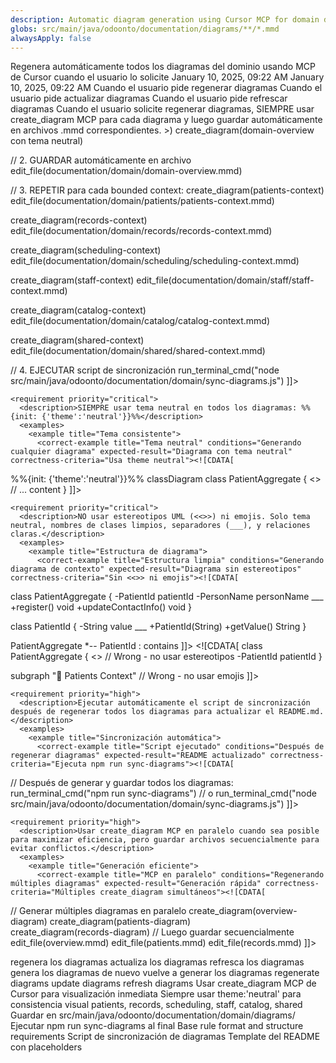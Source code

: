 ```yaml
---
description: Automatic diagram generation using Cursor MCP for domain documentation
globs: src/main/java/odoonto/documentation/diagrams/**/*.mmd
alwaysApply: false
---
```


<rule>
  <meta>
    <title>Automatic Domain Diagram Generation</title>
    <description>Regenera automáticamente todos los diagramas del dominio usando MCP de Cursor cuando el usuario lo solicite</description>
    <created-at utc-timestamp="1744240920">January 10, 2025, 09:22 AM</created-at>
    <last-updated-at utc-timestamp="1744240920">January 10, 2025, 09:22 AM</last-updated-at>
    <applies-to>
      <action-matcher action="regenerate-diagrams">Cuando el usuario pide regenerar diagramas</action-matcher>
      <action-matcher action="update-diagrams">Cuando el usuario pide actualizar diagramas</action-matcher>
      <action-matcher action="refresh-diagrams">Cuando el usuario pide refrescar diagramas</action-matcher>
    </applies-to>
  </meta>

  <requirements>
    <non-negotiable priority="critical">
      <description>Cuando el usuario solicite regenerar diagramas, SIEMPRE usar create_diagram MCP para cada diagrama y luego guardar automáticamente en archivos .mmd correspondientes.</description>
      <examples>
        <example title="Regeneración automática de diagramas">
          <correct-example title="Flujo completo MCP + guardado" conditions="Usuario pide regenerar diagramas" expected-result="Todos los diagramas actualizados" correctness-criteria="Usa MCP y guarda archivos"><![CDATA[
// 1. USAR create_diagram MCP para vista general (SIN emojis, SIN estereotipos <<>>)
create_diagram(domain-overview con tema neutral)

// 2. GUARDAR automáticamente en archivo
edit_file(documentation/domain/domain-overview.mmd)

// 3. REPETIR para cada bounded context:
create_diagram(patients-context)
edit_file(documentation/domain/patients/patients-context.mmd)

create_diagram(records-context)  
edit_file(documentation/domain/records/records-context.mmd)

create_diagram(scheduling-context)
edit_file(documentation/domain/scheduling/scheduling-context.mmd)

create_diagram(staff-context)
edit_file(documentation/domain/staff/staff-context.mmd)

create_diagram(catalog-context)
edit_file(documentation/domain/catalog/catalog-context.mmd)

create_diagram(shared-context)
edit_file(documentation/domain/shared/shared-context.mmd)

// 4. EJECUTAR script de sincronización
run_terminal_cmd("node src/main/java/odoonto/documentation/domain/sync-diagrams.js")
]]></correct-example>
          <incorrect-example title="Solo generar sin guardar" conditions="Usuario pide regenerar diagramas" expected-result="Todos los diagramas actualizados" incorrectness-criteria="No guarda archivos"><![CDATA[
// Wrong - solo generar sin persistir
create_diagram(domain-overview-visual)
// Missing: edit_file to save the diagram
// Missing: repeat for all contexts
// Missing: sync script execution
]]></incorrect-example>
        </example>
      </examples>
    </non-negotiable>

    <requirement priority="critical">
      <description>SIEMPRE usar tema neutral en todos los diagramas: %%{init: {'theme':'neutral'}}%%</description>
      <examples>
        <example title="Tema consistente">
          <correct-example title="Tema neutral" conditions="Generando cualquier diagrama" expected-result="Diagrama con tema neutral" correctness-criteria="Usa theme neutral"><![CDATA[
%%{init: {'theme':'neutral'}}%%
classDiagram
    class PatientAggregate {
        <<aggregate>>
        // ... content
    }
]]></correct-example>
          <incorrect-example title="Tema incorrecto" conditions="Generando cualquier diagrama" expected-result="Diagrama con tema neutral" incorrectness-criteria="Usa otro tema"><![CDATA[
%%{init: {'theme':'base'}}%%
classDiagram
    // Wrong theme
]]></incorrect-example>
        </example>
      </examples>
    </requirement>

    <requirement priority="critical">
      <description>NO usar estereotipos UML (<<>>) ni emojis. Solo tema neutral, nombres de clases limpios, separadores (___), y relaciones claras.</description>
      <examples>
        <example title="Estructura de diagrama">
          <correct-example title="Estructura limpia" conditions="Generando diagrama de contexto" expected-result="Diagrama sin estereotipos" correctness-criteria="Sin <<>> ni emojis"><![CDATA[
class PatientAggregate {
    -PatientId patientId
    -PersonName personName
    ___
    +register() void
    +updateContactInfo() void
}

class PatientId {
    -String value
    ___
    +PatientId(String)
    +getValue() String
}

PatientAggregate *-- PatientId : contains
]]></correct-example>
          <incorrect-example title="Con estereotipos" conditions="Generando diagrama de contexto" expected-result="Diagrama sin estereotipos" incorrectness-criteria="Usa <<>> o emojis"><![CDATA[
class PatientAggregate {
    <<aggregate>>  // Wrong - no usar estereotipos
    -PatientId patientId
}

subgraph "👥 Patients Context"  // Wrong - no usar emojis
]]></incorrect-example>
        </example>
      </examples>
    </requirement>

    <requirement priority="high">
      <description>Ejecutar automáticamente el script de sincronización después de regenerar todos los diagramas para actualizar el README.md.</description>
      <examples>
        <example title="Sincronización automática">
          <correct-example title="Script ejecutado" conditions="Después de regenerar diagramas" expected-result="README actualizado" correctness-criteria="Ejecuta npm run sync-diagrams"><![CDATA[
// Después de generar y guardar todos los diagramas:
run_terminal_cmd("npm run sync-diagrams")
// o
run_terminal_cmd("node src/main/java/odoonto/documentation/domain/sync-diagrams.js")
]]></correct-example>
          <incorrect-example title="Sin sincronización" conditions="Después de regenerar diagramas" expected-result="README actualizado" incorrectness-criteria="No ejecuta script"><![CDATA[
// Wrong - generar diagramas pero no sincronizar README
create_diagram(...)
edit_file(...)
// Missing: run_terminal_cmd for sync
]]></incorrect-example>
        </example>
      </examples>
    </requirement>

    <requirement priority="high">
      <description>Usar create_diagram MCP en paralelo cuando sea posible para maximizar eficiencia, pero guardar archivos secuencialmente para evitar conflictos.</description>
      <examples>
        <example title="Generación eficiente">
          <correct-example title="MCP en paralelo" conditions="Regenerando múltiples diagramas" expected-result="Generación rápida" correctness-criteria="Múltiples create_diagram simultáneos"><![CDATA[
// Generar múltiples diagramas en paralelo
create_diagram(overview-diagram)
create_diagram(patients-diagram)  
create_diagram(records-diagram)
// Luego guardar secuencialmente
edit_file(overview.mmd)
edit_file(patients.mmd)
edit_file(records.mmd)
]]></correct-example>
          <incorrect-example title="Generación secuencial" conditions="Regenerando múltiples diagramas" expected-result="Generación rápida" incorrectness-criteria="Un diagrama a la vez"><![CDATA[
// Wrong - uno por uno es lento
create_diagram(overview)
edit_file(overview.mmd)
create_diagram(patients)  // Should be parallel
edit_file(patients.mmd)
]]></incorrect-example>
        </example>
      </examples>
    </requirement>
  </requirements>

  <triggers>
    <trigger-phrase>regenera los diagramas</trigger-phrase>
    <trigger-phrase>actualiza los diagramas</trigger-phrase>
    <trigger-phrase>refresca los diagramas</trigger-phrase>
    <trigger-phrase>genera los diagramas de nuevo</trigger-phrase>
    <trigger-phrase>vuelve a generar los diagramas</trigger-phrase>
    <trigger-phrase>regenerate diagrams</trigger-phrase>
    <trigger-phrase>update diagrams</trigger-phrase>
    <trigger-phrase>refresh diagrams</trigger-phrase>
  </triggers>

  <context description="Configuración de diagramas">
    <context-item title="MCP Tool">Usar create_diagram MCP de Cursor para visualización inmediata</context-item>
    <context-item title="Tema">Siempre usar theme:'neutral' para consistencia visual</context-item>
    <context-item title="Bounded Contexts">patients, records, scheduling, staff, catalog, shared</context-item>
    <context-item title="Archivos">Guardar en src/main/java/odoonto/documentation/domain/diagrams/</context-item>
    <context-item title="Sincronización">Ejecutar npm run sync-diagrams al final</context-item>
  </context>

  <references>
    <reference as="dependency" href=".cursor/rules/rules.md" reason="Standard rule format">Base rule format and structure requirements</reference>
    <reference as="context" href="src/main/java/odoonto/documentation/domain/sync-diagrams.js" reason="Sync script">Script de sincronización de diagramas</reference>
    <reference as="context" href="src/main/java/odoonto/documentation/domain/README-template.md" reason="Template">Template del README con placeholders</reference>
  </references>
</rule> 